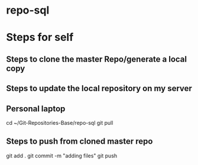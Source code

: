 # repo-sql

# Steps for self 

## Steps to clone the master Repo/generate a local copy


## Steps to update the local repository on my server
## Personal laptop
cd ~/Git-Repositories-Base/repo-sql
git pull


## Steps to push from cloned master repo
 
  git add .
  git commit -m "adding files"
  git push
